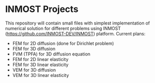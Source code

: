 # INMOST Projects
This repository will contain small files with simplest implementation of numerical solution for different problems using INMOST (https://github.com/INMOST-DEV/INMOST) platform. Current plans:
- FEM for 2D diffusion (done for Dirichlet problem)
- FEM for 3D diffusion
- FVM (TPFA) for 3D diffusion equation 
- FEM for 2D linear elasticity
- FEM for 3D linear elasticity
- VEM for 3D diffusion
- VEM for 3D linear elasticity
